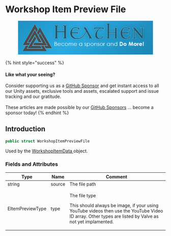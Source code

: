 # Workshop Item Preview File

<figure><img src="../../../.gitbook/assets/512x128 Sponsor Banner.png" alt="Become a sponsor and Do More"><figcaption></figcaption></figure>

{% hint style="success" %}
#### Like what your seeing?

Consider supporting us as a [GitHub Sponsor](../../../) and get instant access to all our Unity assets, exclusive tools and assets, escalated support and issue tracking and our gratitude.\
\
These articles are made possible by our [GitHub Sponsors](https://github.com/sponsors/heathen-engineering) ... become a sponsor today!
{% endhint %}

## Introduction

```csharp
public struct WorkshopItemPreviewFile
```

Used by the [WorkshopItemData ](../data-layer/workshop-item-data.md)object.

### Fields and Attributes

| Type             | Name   | Comment                                                                                                                                                                           |
| ---------------- | ------ | --------------------------------------------------------------------------------------------------------------------------------------------------------------------------------- |
| string           | source | The file path                                                                                                                                                                     |
| EItemPreviewType | type   | <p>The file type</p><p>This should always be image, if your using YouTube videos then use the YouTube Video ID array. Other types are listed by Valve as not yet implamented.</p> |

